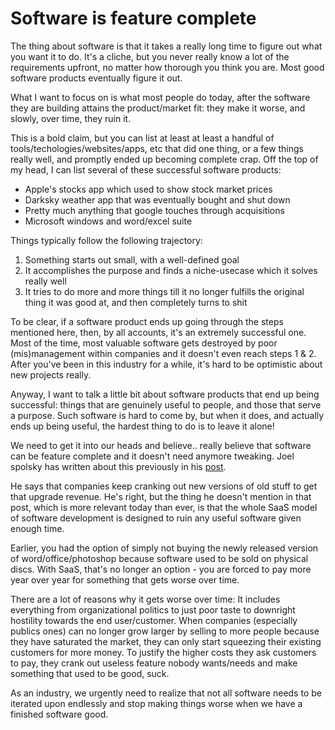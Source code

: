 # Software is feature complete

The thing about software is that it takes a really long time to figure out
what you want it to do. It's a cliche, but you never really know a lot
of the requirements upfront, no matter how thorough you think you are.
Most good software products eventually figure it out.

What I want to focus on is what most people do today, after the software they
are building attains the product/market fit: they make it worse, and slowly, over
time, they ruin it.

This is a bold claim, but you can list at least at least a handful of
tools/techologies/websites/apps, etc that did one thing, or a few things really
well, and promptly ended up becoming complete crap. Off the top of my head,
I can list several of these successful software products:

* Apple's stocks app which used to show stock market prices
* Darksky weather app that was eventually bought and shut down
* Pretty much anything that google touches through acquisitions
* Microsoft windows and word/excel suite

Things typically follow the following trajectory:
1. Something starts out small, with a well-defined goal
2. It accomplishes the purpose and finds a niche-usecase which it solves
   really well
3. It tries to do more and more things till it no longer fulfills the
   original thing it was good at, and then completely turns to shit

To be clear, if a software product ends up going through the steps mentioned here,
then, by all accounts, it's an extremely successful one. Most of the time,
most valuable software gets destroyed by poor (mis)management within companies
and it doesn't even reach steps 1 & 2. After you've been in this industry for a
while, it's hard to be optimistic about new projects really.

Anyway, I want to talk a little bit about software products that end up being
successful: things that are genuinely useful to people, and those that serve a
purpose. Such software is hard to come by, but when it does, and actually ends
up being useful, the hardest thing to do is to leave it alone!

We need to get it into our heads and believe.. really believe that software
can be feature complete and it doesn't need anymore tweaking. Joel spolsky has
written about this previously in his [post](https://www.joelonsoftware.com/2001/07/21/good-software-takes-ten-years-get-used-to-it/).

He says that companies keep cranking out new versions of old stuff to get
that upgrade revenue. He's right, but the thing he doesn't mention in that post,
which is more relevant today than ever, is that the whole SaaS model of
software development is designed to ruin any useful software given enough
time.

Earlier, you had the option of simply not buying the newly released
version of word/office/photoshop because software used to be sold on
physical discs. With SaaS, that's no longer an option - you are forced to pay
more year over year for something that gets worse over time.

There are a lot of  reasons why it gets worse over time: It includes everything
from organizational politics to just poor taste to downright hostility
towards the end user/customer. When companies (especially publics ones)
can no longer grow larger by selling to more people because they have saturated
the market, they can only start squeezing their existing customers for more
money. To justify the higher costs they ask customers to pay, they crank out
useless feature nobody wants/needs and make something that used to be good, suck.

As an industry, we urgently need to realize that not all software needs
to be iterated upon endlessly and stop making things worse when we have a
finished software good.
